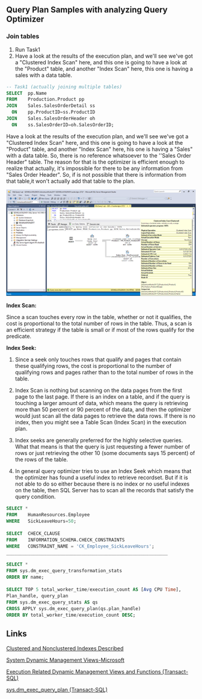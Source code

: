 ## Query Plan Samples with analyzing Query Optimizer
### Join tables
  1. Run Task1
  2. Have a look at the results of the execution plan, and we'll see we've got a "Clustered Index Scan" here, and this one is going to have a look at the "Product" table, and another "Index Scan" here, this one is having a sales with a data table.
  
```sql
-- Task1 (actually joining multiple tables)
SELECT  pp.Name
FROM    Production.Product pp
JOIN    Sales.SalesOrderDetail ss
  ON    pp.ProductID=ss.ProductID
JOIN    Sales.SalesOrderHeader oh
  ON    ss.SalesOrderID=oh.SalesOrderID;
```
  Have a look at the results of the execution plan, and we'll see we've got a "Clustered Index Scan" here, and this one is going to have a look at the "Product" table, and another "Index Scan" here, his one is having a "Sales" with a data table.
  So, there is no reference whatsoever to the ''Sales Order Header" table. The reason for that is the optimizer is efficient enough to realize that actually, it's impossible for there to be any information from "Sales Order Header". So, if is not possible that there is information from that table,it won't actually add that table to the plan.

![SQL-Join-Query Plan](../Pictures/SQL-Join-Query_Plan.png)

**Index Scan:**

Since a scan touches every row in the table, whether or not it qualifies, the cost is proportional to the total number of rows in the table. Thus, a scan is an efficient strategy if the table is small or if most of the rows qualify for the predicate.

**Index Seek:**
  1. Since a seek only touches rows that qualify and pages that contain these qualifying rows, the cost is proportional to the number of qualifying rows and pages rather than to the total number of rows in the table.

  2. Index Scan is nothing but scanning on the data pages from the first page to the last page. If there is an index on a table, and if the query is touching a larger amount of data, which means the query is retrieving more than 50 percent or 90 percent of the data, and then the optimizer would just scan all the data pages to retrieve the data rows. If there is no index, then you might see a Table Scan (Index Scan) in the execution plan.

  3. Index seeks are generally preferred for the highly selective queries. What that means is that the query is just requesting a fewer number of rows or just retrieving the other 10 (some documents says 15 percent) of the rows of the table.

  4. In general query optimizer tries to use an Index Seek which means that the optimizer has found a useful index to retrieve recordset. But if it is not able to do so either because there is no index or no useful indexes on the table, then SQL Server has to scan all the records that satisfy the query condition.
  
```sql
SELECT * 
FROM    HumanResources.Employee 
WHERE   SickLeaveHours=50;

SELECT  CHECK_CLAUSE
FROM    INFORMATION_SCHEMA.CHECK_CONSTRAINTS
WHERE   CONSTRAINT_NAME = 'CK_Employee_SickLeaveHours';
____________________________________________________________
```

```sql
SELECT *
FROM sys.dm_exec_query_transformation_stats
ORDER BY name;

SELECT TOP 5 total_worker_time/execution_count AS [Avg CPU Time],  
Plan_handle, query_plan   
FROM sys.dm_exec_query_stats AS qs  
CROSS APPLY sys.dm_exec_query_plan(qs.plan_handle)  
ORDER BY total_worker_time/execution_count DESC;  
```

## Links
[Clustered and Nonclustered Indexes Described](https://docs.microsoft.com/en-us/sql/relational-databases/indexes/clustered-and-nonclustered-indexes-described?view=sql-server-2017)

[System Dynamic Management Views-Microsoft](https://docs.microsoft.com/en-us/sql/relational-databases/system-dynamic-management-views/system-dynamic-management-views?view=sql-server-2017)

[Execution Related Dynamic Management Views and Functions (Transact-SQL)](https://docs.microsoft.com/en-us/sql/relational-databases/system-dynamic-management-views/execution-related-dynamic-management-views-and-functions-transact-sql?view=sql-server-2017)

[sys.dm_exec_query_plan (Transact-SQL)](https://docs.microsoft.com/en-us/sql/relational-databases/system-dynamic-management-views/sys-dm-exec-query-plan-transact-sql?view=sql-server-2017#examples)

